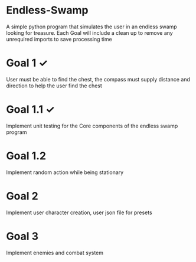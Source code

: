 # Endless-Swamp
A simple python program that simulates the user in an endless swamp looking for treasure. Each Goal will include a clean up to remove any unrequired imports to save processing time

# Goal 1 &checkmark;

User must be able to find the chest, the compass must supply distance and direction to help the user find the chest

# Goal 1.1 &checkmark;

Implement unit testing for the Core components of the endless swamp program

# Goal 1.2

Implement random action while being stationary

# Goal 2 

Implement user character creation, user json file for presets

# Goal 3 

Implement enemies and combat system
